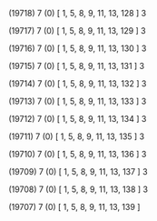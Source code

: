 (19718) 7 (0) [ 1, 5, 8, 9, 11, 13, 128 ] 3 


(19717) 7 (0) [ 1, 5, 8, 9, 11, 13, 129 ] 3 


(19716) 7 (0) [ 1, 5, 8, 9, 11, 13, 130 ] 3 


(19715) 7 (0) [ 1, 5, 8, 9, 11, 13, 131 ] 3 


(19714) 7 (0) [ 1, 5, 8, 9, 11, 13, 132 ] 3 


(19713) 7 (0) [ 1, 5, 8, 9, 11, 13, 133 ] 3 


(19712) 7 (0) [ 1, 5, 8, 9, 11, 13, 134 ] 3 


(19711) 7 (0) [ 1, 5, 8, 9, 11, 13, 135 ] 3 


(19710) 7 (0) [ 1, 5, 8, 9, 11, 13, 136 ] 3 


(19709) 7 (0) [ 1, 5, 8, 9, 11, 13, 137 ] 3 


(19708) 7 (0) [ 1, 5, 8, 9, 11, 13, 138 ] 3 


(19707) 7 (0) [ 1, 5, 8, 9, 11, 13, 139 ]  

